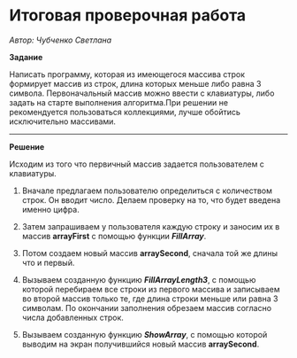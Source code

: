 # Итоговая проверочная работа

_Автор: Чубченко Светлана_

**Задание**

Написать программу, которая из имеющегося массива строк формирует массив из строк,
длина которых меньше либо равна 3 символа. Первоначальный массив можно ввести с
клавиатуры, либо задать на старте выполнения алгоритма.При решении не рекомендуется
пользоваться коллекциями, лучше обойтись исключительно массивами.
_________________________________

__Решение__

Исходим из того что первичный массив задается пользователем с клавиатуры.

1. Вначале предлагаем пользователю определиться с количеством строк. Он вводит число. 
Делаем проверку на то, что будет введена именно цифра.

2. Затем запрашиваем у пользователя каждую строку и заносим их в массив **arrayFirst** с помощью функции **_FillArray_**.

3. Потом создаем новый массив **arraySecond**, сначала той же длины что и первый.

4. Вызываем созданную функцию **_FillArrayLength3_**, с помощью которой перебираем все строки из первого массива и записываем во второй массив только те, где длина строки меньше или равна 3 символам. По окончании заполнения обрезаем массив согласно числа добавленных строк.

5. Вызываем созданную функцию **_ShowArray_**, с помощью которой выводим на экран получившийся новый массив **arraySecond**.